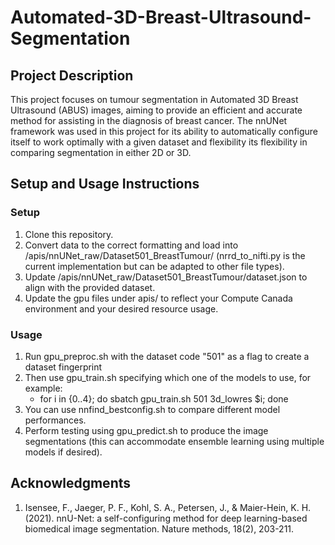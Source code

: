 # Automated-3D-Breast-Ultrasound-Segmentation

## Project Description

This project focuses on tumour segmentation in Automated 3D Breast Ultrasound (ABUS) images, aiming to provide an efficient and accurate method for assisting in the diagnosis of breast cancer. The nnUNet framework was used in this project for its ability to automatically configure itself to work optimally with a given dataset and flexibility its flexibility in comparing segmentation in either 2D or 3D.

## Setup and Usage Instructions

### Setup
1. Clone this repository.
2. Convert data to the correct formatting and load into /apis/nnUNet_raw/Dataset501_BreastTumour/ (nrrd_to_nifti.py is the current implementation but can be adapted to other file types).
3. Update /apis/nnUNet_raw/Dataset501_BreastTumour/dataset.json to align with the provided dataset.
4. Update the gpu files under apis/ to reflect your Compute Canada environment and your desired resource usage.

### Usage
1. Run gpu_preproc.sh with the dataset code "501" as a flag to create a dataset fingerprint
2. Then use gpu_train.sh specifying which one of the models to use, for example:
   - for i in {0..4}; do sbatch gpu_train.sh 501 3d_lowres $i; done  
3. You can use nnfind_bestconfig.sh to compare different model performances.
4. Perform testing using gpu_predict.sh to produce the image segmentations (this can accommodate ensemble learning using multiple models if desired).


## Acknowledgments

1. Isensee, F., Jaeger, P. F., Kohl, S. A., Petersen, J., & Maier-Hein, K. H. (2021). nnU-Net: a self-configuring 
method for deep learning-based biomedical image segmentation. Nature methods, 18(2), 203-211.
